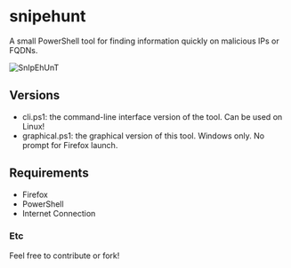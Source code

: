 # snipehunt
A small PowerShell tool for finding information quickly on malicious IPs or FQDNs.

![SnIpEhUnT](https://kek.gg/i/76VLgg.png)

## Versions
- cli.ps1:          the command-line interface version of the tool. Can be used on Linux!
- graphical.ps1:    the graphical version of this tool. Windows only. No prompt for Firefox launch.
## Requirements
- Firefox
- PowerShell
- Internet Connection
### Etc
Feel free to contribute or fork! 
